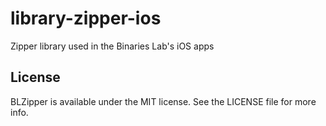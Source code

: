 # library-zipper-ios
Zipper library used in the Binaries Lab's iOS apps

## License

BLZipper is available under the MIT license. See the LICENSE file for more info.
